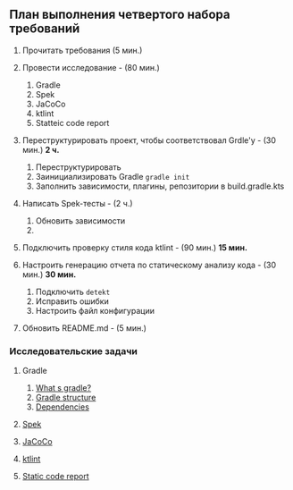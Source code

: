 ## План выполнения четвертого набора требований

1. Прочитать требования (5 мин.)

2. Провести исследование - (80 мин.) 
    1. Gradle
    2. Spek
    3. JaCoCo
    4. ktlint
    5. Statteic code report

3. Переструктурировать проект, чтобы соответствовал Grdle'у - (30 мин.) **2 ч.**
    1. Переструктурировать
    2. Заинициализировать Gradle `gradle init`
    3. Заполнить зависимости, плагины, репозитории в build.gradle.kts

4. Написать Spek-тесты - (2 ч.)
    1. Обновить зависимости
    2. 

5. Подключить проверку стиля кода ktlint - (90 мин.) **15 мин.**

6. Настроить генерацию отчета по статическому анализу кода - (30 мин.) **30 мин.**
    1. Подключить `detekt`
    2. Исправить ошибки
    3. Настроить файл конфигурации

7. Обновить README.md - (5 мин.)

### Исследовательские задачи

1. Gradle
    1. [What s gradle?](https://docs.gradle.org/current/userguide/what_is_gradle.html)
    2. [Gradle structure](https://docs.gradle.org/current/userguide/organizing_gradle_projects.html)
    3. [Dependencies](https://docs.gradle.org/current/userguide/viewing_debugging_dependencies.html)

2. [Spek](https://www.spekframework.org/)

3. [JaCoCo](https://www.jacoco.org/jacoco/trunk/doc/)

4. [ktlint](https://github.com/pinterest/ktlint)

5. [Static code report](https://arturbosch.github.io/detekt/)